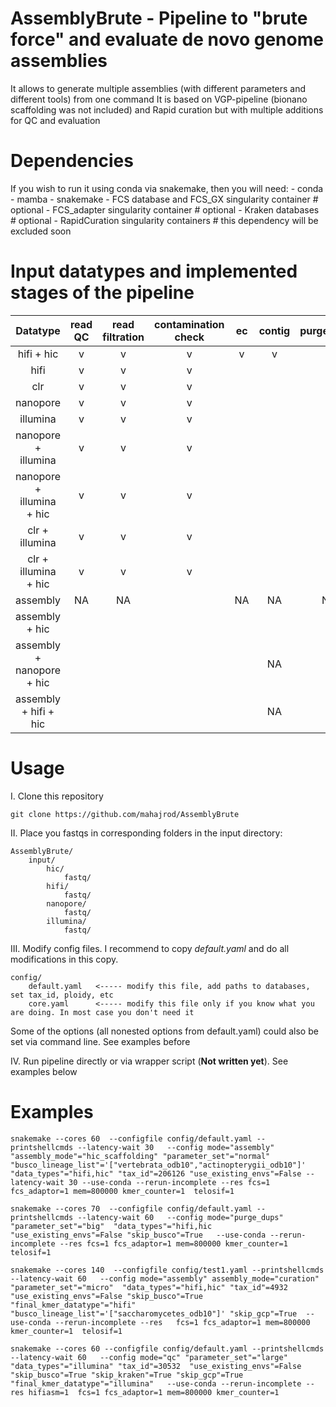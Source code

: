 # AssemblyBrute - Pipeline to "brute force" and evaluate de novo genome assemblies

It allows to generate multiple assemblies (with different parameters and different tools) from one command
It is based on VGP-pipeline (bionano scaffolding was not included) and Rapid curation but with multiple additions for QC and evaluation

# Dependencies

If you wish to run it using conda via snakemake, then you will need:
    - conda
    - mamba
    - snakemake
    - FCS database and FCS_GX singularity container      # optional
    - FCS_adapter singularity container                  # optional
    - Kraken databases                                   # optional
    - RapidCuration singularity containers               # this dependency will be excluded soon

# Input datatypes and implemented stages of the pipeline
| Datatype  | read QC | read filtration | contamination check | ec | contig | purge_dups | hic scaffolding | curation | qc |
| :-------: | :-----: | :-------------: | :-----------------: | :-: | :----: | :--------: | :-------------: | :------: | :-: |
| hifi + hic | v | v | v | v | v | v | v | v | v |
| hifi | v | v | v |  |  |  | NA |  |  |
| clr | v | v | v |  |  |  | NA |  |  |
| nanopore | v | v | v |  |  |  | NA |  |  |
| illumina | v | v | v |  |  |  | NA |  |  |
| nanopore + illumina | v | v | v |  |  |  | NA |  |  |
| nanopore + illumina + hic | v | v | v |  |  |  |  |  |  |
| clr + illumina | v | v | v |  |  |  | NA |  |  |
| clr + illumina + hic | v | v | v |  |  |  |  |  |  |
| assembly | NA | NA |  | NA | NA | NA | NA | NA | NA |
| assembly + hic |  | |  | | |  | | | |
| assembly + nanopore + hic |  |  |  |  | NA |  |  |  |  |
| assembly + hifi + hic |  |  |  |  | NA |  |  |  |  |
# Usage
I. Clone this repository
```commandline
git clone https://github.com/mahajrod/AssemblyBrute 

```

II. Place you fastqs in corresponding folders in the input directory:
```commandline
AssemblyBrute/
    input/
        hic/
            fastq/
        hifi/
            fastq/
        nanopore/
            fastq/
        illumina/
            fastq/
```

III. Modify config files. I recommend to copy *default.yaml* and do all modifications in this copy.
```commandline
config/
    default.yaml   <----- modify this file, add paths to databases, set tax_id, ploidy, etc
    core.yaml      <----- modify this file only if you know what you are doing. In most case you don't need it
```
Some of the options (all nonested options from default.yaml) could also be set via command line. See examples before

IV. Run pipeline directly or via wrapper script (**Not written yet**). See examples below

# Examples

```commandline
snakemake --cores 60  --configfile config/default.yaml --printshellcmds --latency-wait 30   --config mode="assembly" "assembly_mode"="hic_scaffolding" "parameter_set"="normal" "busco_lineage_list"='["vertebrata_odb10","actinopterygii_odb10"]' "data_types"="hifi,hic" "tax_id"=206126 "use_existing_envs"=False --latency-wait 30 --use-conda --rerun-incomplete --res fcs=1 fcs_adaptor=1 mem=800000 kmer_counter=1  telosif=1
```

```commandline
snakemake --cores 70  --configfile config/default.yaml --printshellcmds --latency-wait 60   --config mode="purge_dups" "parameter_set"="big"  "data_types"="hifi,hic "use_existing_envs"=False "skip_busco"=True   --use-conda --rerun-incomplete --res fcs=1 fcs_adaptor=1 mem=800000 kmer_counter=1  telosif=1
```

```commandline
snakemake --cores 140  --configfile config/test1.yaml --printshellcmds --latency-wait 60   --config mode="assembly" assembly_mode="curation" "parameter_set"="micro"  "data_types"="hifi,hic" "tax_id"=4932  "use_existing_envs"=False "skip_busco"=True  "final_kmer_datatype"="hifi" "busco_lineage_list"='["saccharomycetes_odb10"]' "skip_gcp"=True  --use-conda --rerun-incomplete --res   fcs=1 fcs_adaptor=1 mem=800000 kmer_counter=1  telosif=1
```

```commandline
snakemake --cores 60 --configfile config/default.yaml --printshellcmds --latency-wait 60   --config mode="qc" "parameter_set"="large"  "data_types"="illumina" "tax_id"=30532  "use_existing_envs"=False "skip_busco"=True "skip_kraken"=True "skip_gcp"=True  "final_kmer_datatype"="illumina"   --use-conda --rerun-incomplete --res hifiasm=1  fcs=1 fcs_adaptor=1 mem=800000 kmer_counter=1
```
